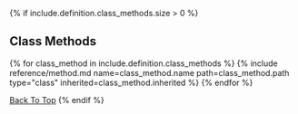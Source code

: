 {% if include.definition.class_methods.size > 0 %}
## Class Methods

{% for class_method in include.definition.class_methods %}
{% include reference/method.md name=class_method.name path=class_method.path type="class" inherited=class_method.inherited %}
{% endfor %}

[Back To Top](#)
{% endif %}
